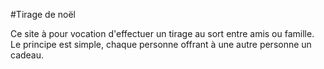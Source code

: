 #Tirage de noël

Ce site à pour vocation d'effectuer un tirage au sort entre amis ou famille.
Le principe est simple, chaque personne offrant à une autre personne un cadeau.